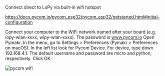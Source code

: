 Connect direct to LoPy via built-in wifi hotspot

https://docs.pycom.io/pycom_esp32/pycom_esp32/getstarted.html#initial-configuration

Connect your computer to the WiFi network named after your board (e.g. lopy-wlan-xxxx, wipy-wlan-xxxx). The password is www.pycom.io
Open Pymakr.
In the menu, go to Settings > Preferences (Pymakr > Preferences on macOS).
In the left list look for Pycom Device.
For device, type down 192.168.4.1. The default username and password are micro and python, respectively.
Click OK

![pycom wifi](https://cloud.githubusercontent.com/assets/22086010/22412362/9005d5c6-e712-11e6-8a0d-4eba5e228e58.PNG)
